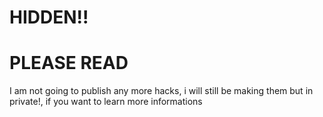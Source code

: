 # HIDDEN!!
# PLEASE READ
I am not going to publish any more hacks, i will still be making them but in private!, if you want to learn more informations
